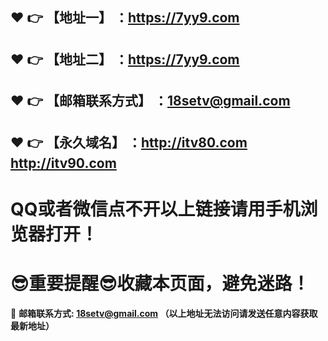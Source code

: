 :heart: :point_right: 【地址一】 ：https://7yy9.com
------
:heart: :point_right: 【地址二】 ：https://7yy9.com
------
:heart: :point_right: 【邮箱联系方式】 ：18setv@gmail.com
------
:heart: :point_right: 【永久域名】 ：http://itv80.com  http://itv90.com
------
# QQ或者微信点不开以上链接请用手机浏览器打开！
# :sunglasses:重要提醒:sunglasses:收藏本页面，避免迷路！
:e-mail: __邮箱联系方式: 18setv@gmail.com （以上地址无法访问请发送任意内容获取最新地址）__

